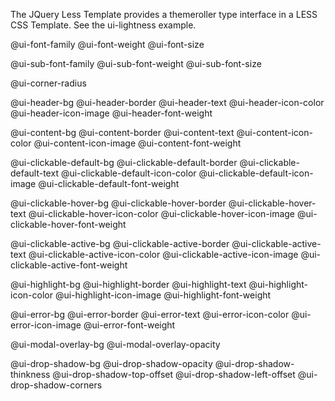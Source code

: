 The JQuery Less Template provides a themeroller type interface in a LESS CSS Template. See the ui-lightness example.

@ui-font-family
@ui-font-weight
@ui-font-size

@ui-sub-font-family
@ui-sub-font-weight
@ui-sub-font-size

@ui-corner-radius

@ui-header-bg
@ui-header-border
@ui-header-text
@ui-header-icon-color
@ui-header-icon-image
@ui-header-font-weight

@ui-content-bg
@ui-content-border
@ui-content-text
@ui-content-icon-color
@ui-content-icon-image
@ui-content-font-weight
    
@ui-clickable-default-bg
@ui-clickable-default-border
@ui-clickable-default-text
@ui-clickable-default-icon-color
@ui-clickable-default-icon-image
@ui-clickable-default-font-weight

@ui-clickable-hover-bg
@ui-clickable-hover-border
@ui-clickable-hover-text
@ui-clickable-hover-icon-color
@ui-clickable-hover-icon-image
@ui-clickable-hover-font-weight

@ui-clickable-active-bg
@ui-clickable-active-border
@ui-clickable-active-text
@ui-clickable-active-icon-color
@ui-clickable-active-icon-image
@ui-clickable-active-font-weight
    
@ui-highlight-bg
@ui-highlight-border
@ui-highlight-text
@ui-highlight-icon-color
@ui-highlight-icon-image
@ui-highlight-font-weight
    
@ui-error-bg
@ui-error-border
@ui-error-text
@ui-error-icon-color
@ui-error-icon-image
@ui-error-font-weight

@ui-modal-overlay-bg
@ui-modal-overlay-opacity

@ui-drop-shadow-bg
@ui-drop-shadow-opacity
@ui-drop-shadow-thinkness
@ui-drop-shadow-top-offset
@ui-drop-shadow-left-offset
@ui-drop-shadow-corners